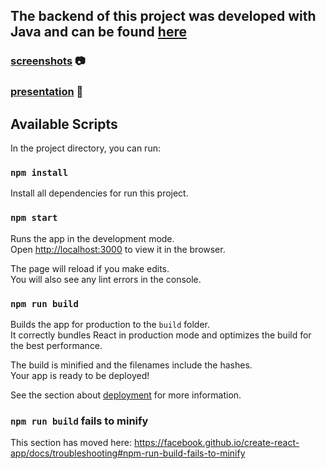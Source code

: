 ## The backend of this project was developed with Java and can be found [here](https://github.com/ramonfernandes/projarq-T1)

 ### [screenshots](https://github.com/mrRodrigo/hackatona-front/blob/master/screenshots/a.md) :camera:

 ### [presentation](https://docs.google.com/presentation/d/14y8HXRwIL0QKd24qVbS6FDzYeqC8HBMiiRirUQPKBoI/edit?usp=sharing) :page_facing_up:

## Available Scripts

In the project directory, you can run:

### `npm install`

Install all dependencies for run this project.


### `npm start`

Runs the app in the development mode.<br>
Open [http://localhost:3000](http://localhost:3000) to view it in the browser.

The page will reload if you make edits.<br>
You will also see any lint errors in the console.

### `npm run build`

Builds the app for production to the `build` folder.<br>
It correctly bundles React in production mode and optimizes the build for the best performance.

The build is minified and the filenames include the hashes.<br>
Your app is ready to be deployed!

See the section about [deployment](https://facebook.github.io/create-react-app/docs/deployment) for more information.

### `npm run build` fails to minify

This section has moved here: https://facebook.github.io/create-react-app/docs/troubleshooting#npm-run-build-fails-to-minify

